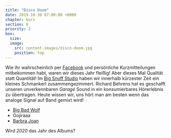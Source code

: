 ```yaml
---
title: "Disco Doom"
date: 2019-10-30 07:00:00 +0000
chapter: kurs
section: 6
priority: 2
box:
  size:
  image:
    src: content-images/disco-doom.jpg
    position: top
---
```

Wie ihr wahrscheinlich per [Facebook](https://www.facebook.com/deafflow) und persönliche Kurzmitteilungen mitbekommen habt, waren wir dieses Jahr fleißig!
Aber dieses Mal Qualität statt Quantität!
Im [Big Snuff Studio](https://www.bigsnuffstudio.com/) haben wir innerhalb kürzester Zeit ein kleines Schmankerl zusammengezimmert.
Richard Behrens hat es geschafft unseren unverkennbaren _Garagé_ Sound in ein konsumierbares Hörerlebnis zu übertragen.
Heute wissen wir, uns hört man am besten wenn das analoge Signal auf Band gemixt wird!

* [Big Bad Wolf](https://www.youtube.com/watch?v=ET_fiMwics0)
* Gojiraaa
* [Barbra Joan](https://www.youtube.com/watch?v=xgEBHVtst3o)

Wird *2020* das Jahr des Albums?
